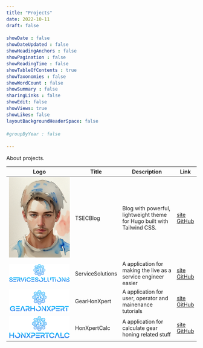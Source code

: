 ```yaml
---
title: "Projects"
date: 2022-10-11
draft: false

showDate : false
showDateUpdated : false
showHeadingAnchors : false
showPagination : false
showReadingTime : false
showTableOfContents : true
showTaxonomies : false 
showWordCount : false
showSummary : false
sharingLinks : false
showEdit: false
showViews: true
showLikes: false
layoutBackgroundHeaderSpace: false

#groupByYear : false

---
```


About projects.

<table>
    <thead>
        <tr>
            <th>Logo</th>
            <th>Title</th>
            <th>Description</th>
            <th>Link</th>
        </tr>
    </thead>
    <tbody>
         <tr>
            <td><img class="customEntitityAlbum" style="background-color:transparent" src="tsecblog.jpg"/></td>
            <td>TSECBlog</td>
            <td>Blog with powerful, lightweight theme for Hugo built with Tailwind CSS.</td>
            <td><a target="_blank" href="">site</a></br><a target="_blank" href="https://github.com/benjamin87-design/TSECBlog">GitHub</a></td>
        </tr>
        <tr>
            <td><img class="customEntitityAlbum" style="background-color:transparent" src="servicesolutions.png"/></td>
            <td>ServiceSolutions</td>
            <td>A application for making the live as a service engineer easier</td>
            <td><a target="_blank" href="">site</a></br><a target="_blank" href="https://github.com/benjamin87-design/ServiceSolutions">GitHub</a></td>
        </tr>
        <tr>
            <td><img class="customEntitityAlbum" style="background-color:transparent" src="gearhonxpert.png"/></td>
            <td>GearHonXpert</td>
            <td>A application for user, operator and mainenance tutorials</td>
            <td><a target="_blank" href="">site</a></br><a target="_blank" href="https://github.com/benjamin87-design/GearHonXpert">GitHub</a></td>
        </tr>
        <tr>
            <td><img class="customEntitityAlbum" style="background-color:transparent" src="honxpertcalc.png"/></td>
            <td>HonXpertCalc</td>
            <td>A application for calculate gear honing related stuff</td>
            <td><a target="_blank" href="">site</a></br><a target="_blank" href="https://github.com/benjamin87-design/HonXpertCalc">GitHub</a></td>
        </tr>
    </tbody>
</table>
